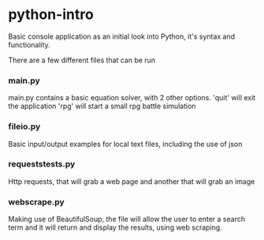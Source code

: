 # python-intro

Basic console application as an initial look into Python, it's syntax and functionality.

There are a few different files that can be run

### main.py
main.py contains a basic equation solver, with 2 other options.
'quit' will exit the application
'rpg' will start a small rpg battle simulation

### fileio.py
Basic input/output examples for local text files, including the use of json

### requeststests.py
Http requests, that will grab a web page and another that will grab an image

### webscrape.py
Making use of BeautifulSoup, the file will allow the user to enter a search term and it will return and display the results, using web scraping.